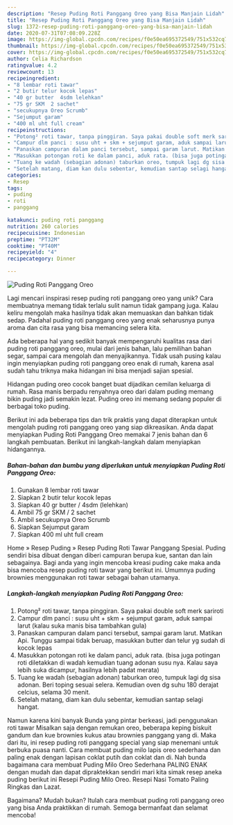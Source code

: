 ```yaml
---
description: "Resep Puding Roti Panggang Oreo yang Bisa Manjain Lidah"
title: "Resep Puding Roti Panggang Oreo yang Bisa Manjain Lidah"
slug: 1372-resep-puding-roti-panggang-oreo-yang-bisa-manjain-lidah
date: 2020-07-31T07:08:09.228Z
image: https://img-global.cpcdn.com/recipes/f0e50ea695372549/751x532cq70/puding-roti-panggang-oreo-foto-resep-utama.jpg
thumbnail: https://img-global.cpcdn.com/recipes/f0e50ea695372549/751x532cq70/puding-roti-panggang-oreo-foto-resep-utama.jpg
cover: https://img-global.cpcdn.com/recipes/f0e50ea695372549/751x532cq70/puding-roti-panggang-oreo-foto-resep-utama.jpg
author: Celia Richardson
ratingvalue: 4.2
reviewcount: 13
recipeingredient:
- "8 lembar roti tawar"
- "2 butir telur kocok lepas"
- "40 gr butter  4sdm lelehkan"
- "75 gr SKM  2 sachet"
- "secukupnya Oreo Scrumb"
- "Sejumput garam"
- "400 ml uht full cream"
recipeinstructions:
- "Potong² roti tawar, tanpa pinggiran. Saya pakai double soft merk sariroti"
- "Campur dlm panci : susu uht + skm + sejumput garam, aduk sampai larut (kalau suka manis bisa tambahkan gula)"
- "Panaskan campuran dalam panci tersebut, sampai garam larut. Matikan Api. Tunggu sampai tidak beruap, masukkan butter dan telur yg sudah di kocok lepas"
- "Masukkan potongan roti ke dalam panci, aduk rata. (bisa juga potingan roti diletakkan di wadah kemudian tuang adonan susu nya. Kalau saya lebih suka dicampur, hasilnya lebih padat merata)"
- "Tuang ke wadah (sebagian adonan) taburkan oreo, tumpuk lagi dg sisa adonan. Beri toping sesuai selera. Kemudian oven dg suhu 180 derajat celcius, selama 30 menit."
- "Setelah matang, diam kan dulu sebentar, kemudian santap selagi hangat."
categories:
- Resep
tags:
- puding
- roti
- panggang

katakunci: puding roti panggang 
nutrition: 260 calories
recipecuisine: Indonesian
preptime: "PT32M"
cooktime: "PT40M"
recipeyield: "4"
recipecategory: Dinner

---
```



![Puding Roti Panggang Oreo](https://img-global.cpcdn.com/recipes/f0e50ea695372549/751x532cq70/puding-roti-panggang-oreo-foto-resep-utama.jpg)

Lagi mencari inspirasi resep puding roti panggang oreo yang unik? Cara membuatnya memang tidak terlalu sulit namun tidak gampang juga. Kalau keliru mengolah maka hasilnya tidak akan memuaskan dan bahkan tidak sedap. Padahal puding roti panggang oreo yang enak seharusnya punya aroma dan cita rasa yang bisa memancing selera kita.

Ada beberapa hal yang sedikit banyak mempengaruhi kualitas rasa dari puding roti panggang oreo, mulai dari jenis bahan, lalu pemilihan bahan segar, sampai cara mengolah dan menyajikannya. Tidak usah pusing kalau ingin menyiapkan puding roti panggang oreo enak di rumah, karena asal sudah tahu triknya maka hidangan ini bisa menjadi sajian spesial.

Hidangan puding oreo cocok banget buat dijadikan cemilan keluarga di rumah. Rasa manis berpadu renyahnya oreo dari dalam puding memang bikin puding jadi semakin lezat. Puding oreo ini memang sedang populer di berbagai toko puding.


Berikut ini ada beberapa tips dan trik praktis yang dapat diterapkan untuk mengolah puding roti panggang oreo yang siap dikreasikan. Anda dapat menyiapkan Puding Roti Panggang Oreo memakai 7 jenis bahan dan 6 langkah pembuatan. Berikut ini langkah-langkah dalam menyiapkan hidangannya.

<!--inarticleads1-->

##### Bahan-bahan dan bumbu yang diperlukan untuk menyiapkan Puding Roti Panggang Oreo:

1. Gunakan 8 lembar roti tawar
1. Siapkan 2 butir telur kocok lepas
1. Siapkan 40 gr butter / 4sdm (lelehkan)
1. Ambil 75 gr SKM / 2 sachet
1. Ambil secukupnya Oreo Scrumb
1. Siapkan Sejumput garam
1. Siapkan 400 ml uht full cream


Home » Resep Puding » Resep Puding Roti Tawar Panggang Spesial. Puding sendiri bisa dibuat dengan diberi campuran berupa kue, santan dan lain sebagainya. Bagi anda yang ingin mencoba kreasi puding cake maka anda bisa mencoba resep puding roti tawar yang berikut ini. Umumnya puding brownies menggunakan roti tawar sebagai bahan utamanya. 

<!--inarticleads2-->

##### Langkah-langkah menyiapkan Puding Roti Panggang Oreo:

1. Potong² roti tawar, tanpa pinggiran. Saya pakai double soft merk sariroti
1. Campur dlm panci : susu uht + skm + sejumput garam, aduk sampai larut (kalau suka manis bisa tambahkan gula)
1. Panaskan campuran dalam panci tersebut, sampai garam larut. Matikan Api. Tunggu sampai tidak beruap, masukkan butter dan telur yg sudah di kocok lepas
1. Masukkan potongan roti ke dalam panci, aduk rata. (bisa juga potingan roti diletakkan di wadah kemudian tuang adonan susu nya. Kalau saya lebih suka dicampur, hasilnya lebih padat merata)
1. Tuang ke wadah (sebagian adonan) taburkan oreo, tumpuk lagi dg sisa adonan. Beri toping sesuai selera. Kemudian oven dg suhu 180 derajat celcius, selama 30 menit.
1. Setelah matang, diam kan dulu sebentar, kemudian santap selagi hangat.


Namun karena kini banyak Bunda yang pintar berkeasi, jadi penggunakan roti tawar Misalkan saja dengan remukan oreo, beberapa keping biskuit gandum dan kue brownies kukus atau brownies panggang yang di. Maka dari itu, ini resep puding roti panggang special yang siap menemani untuk berbuka puasa nanti. Cara membuat puding milo lapis oreo sederhana dan paling enak dengan lapisan coklat putih dan coklat dan di. Nah bunda bagaimana cara membuat Puding Milo Oreo Sederhana PALING ENAK dengan mudah dan dapat dipraktekkan sendiri mari kita simak resep aneka puding berikut ini  Resepi Puding Milo Oreo. Resepi Nasi Tomato Paling Ringkas dan Lazat. 

Bagaimana? Mudah bukan? Itulah cara membuat puding roti panggang oreo yang bisa Anda praktikkan di rumah. Semoga bermanfaat dan selamat mencoba!
